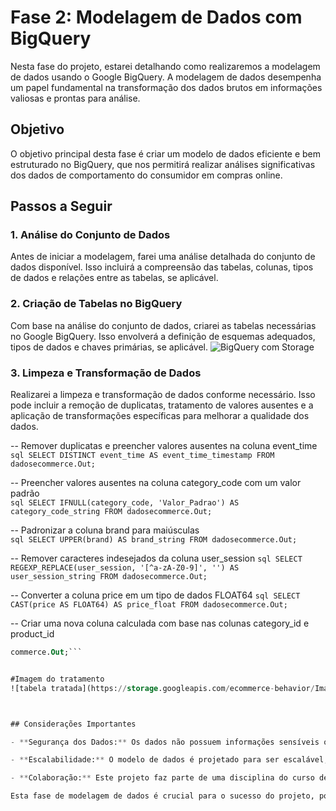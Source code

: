# Fase 2: Modelagem de Dados com BigQuery

Nesta fase do projeto, estarei detalhando como realizaremos a modelagem de dados usando o Google BigQuery. A modelagem de dados desempenha um papel fundamental na transformação dos dados brutos em informações valiosas e prontas para análise.

## Objetivo
O objetivo principal desta fase é criar um modelo de dados eficiente e bem estruturado no BigQuery, que nos permitirá realizar análises significativas dos dados de comportamento do consumidor em compras online.

## Passos a Seguir

### 1. Análise do Conjunto de Dados
Antes de iniciar a modelagem, farei uma análise detalhada do conjunto de dados disponível. Isso incluirá a compreensão das tabelas, colunas, tipos de dados e relações entre as tabelas, se aplicável.



### 2. Criação de Tabelas no BigQuery
Com base na análise do conjunto de dados, criarei as tabelas necessárias no Google BigQuery. Isso envolverá a definição de esquemas adequados, tipos de dados e chaves primárias, se aplicável.
![BigQuery com Storage](https://storage.googleapis.com/ecommerce-behavior/Imangens%20/02.png)


### 3. Limpeza e Transformação de Dados

Realizarei a limpeza e transformação de dados conforme necessário. Isso pode incluir a remoção de duplicatas, tratamento de valores ausentes e a aplicação de transformações específicas para melhorar a qualidade dos dados.


-- Remover duplicatas e preencher valores ausentes na coluna event_time <br>
```sql SELECT DISTINCT event_time AS event_time_timestamp FROM dadosecommerce.Out;```


-- Preencher valores ausentes na coluna category_code com um valor padrão  <br>
 ```sql SELECT IFNULL(category_code, 'Valor_Padrao') AS category_code_string FROM dadosecommerce.Out;```


-- Padronizar a coluna brand para maiúsculas  <br>
```sql SELECT UPPER(brand) AS brand_string FROM dadosecommerce.Out;```


-- Remover caracteres indesejados da coluna user_session
```sql SELECT REGEXP_REPLACE(user_session, '[^a-zA-Z0-9]', '') AS user_session_string FROM dadosecommerce.Out;```

-- Converter a coluna price em um tipo de dados FLOAT64
```sql SELECT CAST(price AS FLOAT64) AS price_float FROM dadosecommerce.Out;```

-- Criar uma nova coluna calculada com base nas colunas category_id e product_id
 ```sql SELECT category_id, product_id, category_id * product_id AS nova_coluna FROM dadosecommerce.Out;
commerce.Out;```


#Imagem do tratamento 
![tabela tratada](https://storage.googleapis.com/ecommerce-behavior/Imangens%20/tratadas.png) 



## Considerações Importantes

- **Segurança dos Dados:** Os dados não possuem informações sensíveis ou que sejam regulamentadas pela LGPD (Lei Geral de Proteção de Dados). Portanto, não é necessário tratamento especial em relação à privacidade.

- **Escalabilidade:** O modelo de dados é projetado para ser escalável, permitindo a adição de novos dados à medida que eles estiverem disponíveis.

- **Colaboração:** Este projeto faz parte de uma disciplina do curso de Cientista de Dados da PUC-RIO e é de autoria exclusiva do seu criador. Após avaliação, está autorizado o ```git clone``` , desde que os créditos de sua criação sejam mantidos e respeitados.

Esta fase de modelagem de dados é crucial para o sucesso do projeto, pois define a base para análises futuras. Estou empolgado para continuar avançando e transformar nossos dados brutos em insights valiosos!

